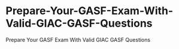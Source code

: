 # Prepare-Your-GASF-Exam-With-Valid-GIAC-GASF-Questions
Prepare Your GASF Exam With Valid GIAC GASF Questions
